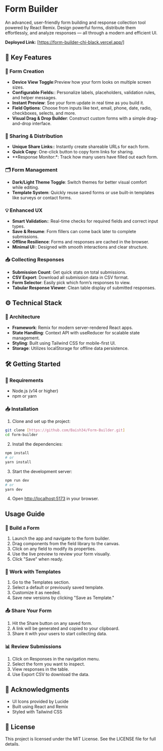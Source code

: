 
# Form Builder

An advanced, user-friendly form building and response collection tool powered by React Remix. Design powerful forms, distribute them effortlessly, and analyze responses — all through a modern and efficient UI.

**Deployed Link:** [https://form-builder-chi-black.vercel.app/]


## 🚀 Key Features

### 🧱 Form Creation
- **Device View Toggle**:Preview how your form looks on multiple screen sizes.
- **Configurable Fields:**:  Personalize labels, placeholders, validation rules, and helper messages.
- **Instant Preview**: See your form update in real time as you build it.
- **Field Options**: Choose from inputs like text, email, phone, date, radio, checkboxes, selects, and more.
- **Visual Drag & Drop Builder**: Construct custom forms with a simple drag-and-drop interface.

### 🔗 Sharing & Distribution
- **Unique Share Links:**: Instantly create shareable URLs for each form.
- **Quick Copy**: One-click button to copy form links for sharing.
- **Response Monitor:*: Track how many users have filled out each form.

### 🗂️ Form Management
- **Dark/Light Theme Toggle**: Switch themes for better visual comfort while editing.
- **Template System**: Quickly reuse saved forms or use built-in templates like surveys or contact forms.

### 💡 Enhanced UX
- **Smart Validation:**: Real-time checks for required fields and correct input types.
- **Save & Resume**: Form fillers can come back later to complete submissions.
- **Offline Resilience**:  Forms and responses are cached in the browser.
- **Minimal UI:**: Designed with smooth interactions and clear structure.

### 📥 Collecting Responses
- **Submission Count**: Get quick stats on total submissions.
- **CSV Export**: Download all submission data in CSV format.
- **Form Selector**: Easily pick which form’s responses to view.
- **Tabular Response Viewer**: Clean table display of submitted responses.

## ⚙️ Technical Stack

### 🧱 Architecture
- **Framework**: Remix for modern server-rendered React apps.
- **State Handling**: Context API with useReducer for scalable state management.
- **Styling**: Built using Tailwind CSS for mobile-first UI.
- **Storage**: Utilizes localStorage for offline data persistence.

## 🛠️ Getting Started

### 📌 Requirements
- Node.js (v14 or higher)
- npm or yarn

### 📥 Installation

1. Clone and set up the project:
```bash
git clone [https://github.com/Baish34/Form-Builder.git]
cd form-builder
```

2. Install the dependencies:
```bash
npm install
# or
yarn install
```

3. Start the development server:
```bash
npm run dev
# or
yarn dev
```

4. Open [http://localhost:5173](http://localhost:5173) in your browser.

## Usage Guide

### 🔧 Build a Form
1. Launch the app and navigate to the form builder.
2. Drag components from the field library to the canvas.
3. Click on any field to modify its properties.
4. Use the live preview to review your form visually.
5. Click "Save" when ready.

### 🧰 Work with Templates
1. Go to the Templates section.
2. Select a default or previously saved template.
3. Customize it as needed.
4. Save new versions by clicking "Save as Template."

### 📤 Share Your Form
1. Hit the Share button on any saved form.
2. A link will be generated and copied to your clipboard.
3. Share it with your users to start collecting data.

### 📊 Review Submissions
1. Click on Responses in the navigation menu.
2. Select the form you want to inspect.
3. View responses in the table.
4. Use Export CSV to download the data.

## 🙏 Acknowledgments

- UI Icons provided by Lucide
- Built using React and Remix
- Styled with Tailwind CSS

## 📄 License
This project is licensed under the MIT License. See the LICENSE file for full details.
